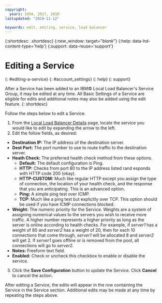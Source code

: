 ```yaml
---
copyright:
  years: 1994, 2017, 2018
lastupdated: "2019-11-12"

keywords: edit, editing, service, load balancer
---
```


{:shortdesc: .shortdesc}
{:new_window: target="_blank_"}
{:help: data-hd-content-type='help'}
{:support: data-reuse='support'}

# Editing a Service
{: #editing-a-service}
{: #account_settings}
{: help}
{: support}

After a Service has been added to an IBM© Local Load Balancer's Service Group, it may be edited at any time. All Basic Settings of a Service are eligible for edits and additional notes may also be added using the edit feature.
{: shortdesc}

Follow the steps below to edit a Service.

1. From the [Local Load Balancer Details](/docs/infrastructure/local-load-balancer?topic=local-load-balancer-viewing-local-load-balancer-details) page, locate the service you would like to edit by expanding the arrow to the left.
2. Edit the follow fields, as desired:
  - **Destination IP:** The IP address of the destination server.
  - **Dest Port:** The port number to use to route traffic to the destination server.
  - **Heath Check:** The preferred health check method from these options.
      - **Default:** The default configuration is Ping.
      - **HTTP:** Checks from port 80 to the IP address listed rand esponds with HTTP code 200 (okay).
      - **HTTP-CUSTOM:** Much like regular HTTP except you assign the type of connection, the location of your health check, and the response that you are anticipating. This is an advanced option.
      - **Ping:** A simple ping test over ICMP.
      - **TCP:** Much like a ping test but explicitly over TCP.  This option should be used if you have ICMP connections blocked.
  - **Weight:** The numeric priority for the Service. Weights are a system of assigning numerical values to the servers you wish to receive more traffic. A higher number represents a higher priority as long as the server is online according to health checks. For example, if _server1_ has a weight of 80 and _server2_ has a weight of 20, then for each 10 connections that come through, _server1_ will be allocated 8 and _server2_ will get 2. If _server1_ goes offline or is removed from the pool, all connections will go to _server2_.
  - **Notes:**  Freeform text field.
  - **Enabled:** Check or uncheck this checkbox to enable or disable the service.
3. Click the **Save Configuration** button to update the Service. Click **Cancel** to cancel the action.

After editing a Service, the edits will appear in the row containing the Service in the Service section. Additional edits may be made at any time by repeating the steps above.

